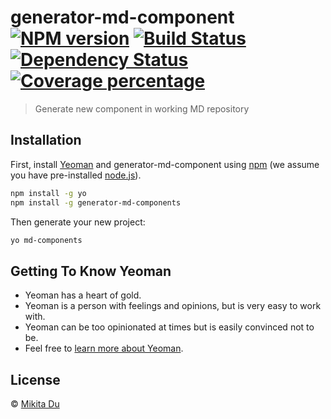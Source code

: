 # generator-md-component [![NPM version][npm-image]][npm-url] [![Build Status][travis-image]][travis-url] [![Dependency Status][daviddm-image]][daviddm-url] [![Coverage percentage][coveralls-image]][coveralls-url]
> Generate new component in working MD repository

## Installation

First, install [Yeoman](http://yeoman.io) and generator-md-component using [npm](https://www.npmjs.com/) (we assume you have pre-installed [node.js](https://nodejs.org/)).

```bash
npm install -g yo
npm install -g generator-md-components
```

Then generate your new project:

```bash
yo md-components
```

## Getting To Know Yeoman

 * Yeoman has a heart of gold.
 * Yeoman is a person with feelings and opinions, but is very easy to work with.
 * Yeoman can be too opinionated at times but is easily convinced not to be.
 * Feel free to [learn more about Yeoman](http://yeoman.io/).

## License

 © [Mikita Du](miki-du.com)


[npm-image]: https://badge.fury.io/js/generator-md-component.svg
[npm-url]: https://npmjs.org/package/generator-md-component
[travis-image]: https://travis-ci.com/DrBoria/generator-md-component.svg?branch=master
[travis-url]: https://travis-ci.com/DrBoria/generator-md-component
[daviddm-image]: https://david-dm.org/DrBoria/generator-md-component.svg?theme=shields.io
[daviddm-url]: https://david-dm.org/DrBoria/generator-md-component
[coveralls-image]: https://coveralls.io/repos/DrBoria/generator-md-component/badge.svg
[coveralls-url]: https://coveralls.io/r/DrBoria/generator-md-component
